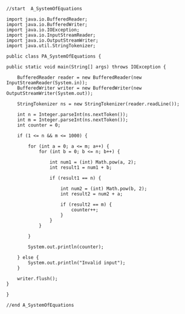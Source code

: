
    //start  A_SystemOfEquations
    
    import java.io.BufferedReader;
    import java.io.BufferedWriter;
    import java.io.IOException;
    import java.io.InputStreamReader;
    import java.io.OutputStreamWriter;
    import java.util.StringTokenizer;
    
    public class PA_SystemOfEquations {

    public static void main(String[] args) throws IOException {

        BufferedReader reader = new BufferedReader(new InputStreamReader(System.in));
        BufferedWriter writer = new BufferedWriter(new OutputStreamWriter(System.out));

        StringTokenizer ns = new StringTokenizer(reader.readLine());

        int n = Integer.parseInt(ns.nextToken());
        int m = Integer.parseInt(ns.nextToken());
        int counter = 0;

        if (1 <= n && m <= 1000) {

            for (int a = 0; a <= m; a++) {
                for (int b = 0; b <= n; b++) {

                    int num1 = (int) Math.pow(a, 2);
                    int result1 = num1 + b;

                    if (result1 == n) {

                        int num2 = (int) Math.pow(b, 2);
                        int result2 = num2 + a;

                        if (result2 == m) {
                            counter++;
                        }
                    }
                }

            }

            System.out.println(counter);

        } else {
            System.out.println("Invalid input");
        }

        writer.flush();
    }

    }
    
    //end A_SystemOfEquations
    
    